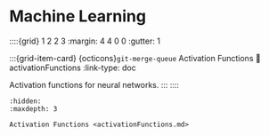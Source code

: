 # Machine Learning

::::{grid} 1 2 2 3
:margin: 4 4 0 0
:gutter: 1

:::{grid-item-card} {octicons}`git-merge-queue` Activation Functions
:link: activationFunctions
:link-type: doc

Activation functions for neural networks.
:::
::::

```{toctree}
:hidden:
:maxdepth: 3

Activation Functions <activationFunctions.md>
```
